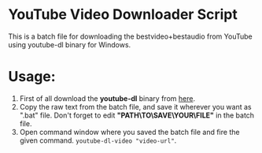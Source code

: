 # YouTube Video Downloader Script
This is a batch file for downloading the bestvideo+bestaudio from YouTube using youtube-dl binary for Windows.

# Usage:
1. First of all download the **youtube-dl** binary from [here](https://rg3.github.io/youtube-dl/download.html).
2. Copy the raw text from the batch file, and save it wherever you want as ".bat" file. Don't forget to edit **"PATH\TO\SAVE\YOUR\FILE\"** in the batch file.
3. Open command window where you saved the batch file and fire the given command.
    `youtube-dl-video "video-url"`.

